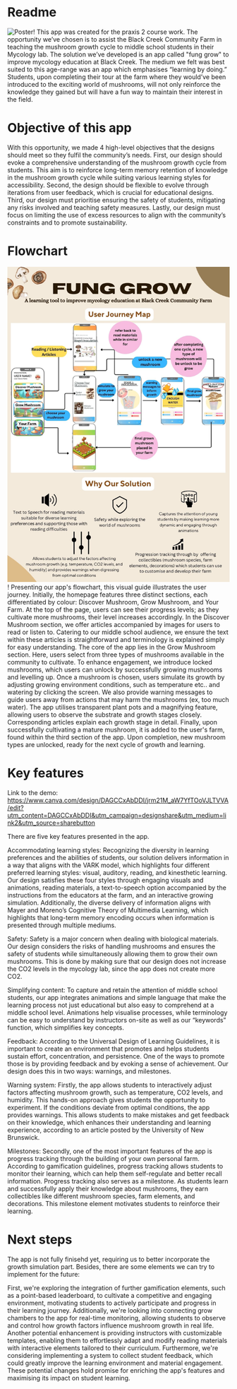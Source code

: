 # Readme

![Poster!](./Readme_imgs/Poster.png)
This app was created for the praxis 2 course work. The opportunity we’ve chosen is to assist the Black Creek Community Farm in teaching the mushroom growth cycle to middle school students in their Mycology lab. The solution we’ve developed is an app called "fung grow" to improve mycology education at Black Creek. The medium we felt was best suited to this age-range was an app which emphasises “learning by doing.” Students, upon completing their tour at the farm where they would’ve been introduced to the exciting world of mushrooms, will not only reinforce the knowledge they gained but will have a fun way to maintain their interest in the field. 

# Objective of this app 
With this opportunity, we made 4 high-level objectives that the designs should meet so they fulfil the community’s needs. First, our design should evoke a comprehensive understanding of the mushroom growth cycle from students. This aim is to reinforce long-term memory retention of knowledge in the mushroom growth cycle while suiting various learning styles for accessibility. Second, the design should be flexible to evolve through iterations from user feedback, which is crucial for educational designs. Third, our design must prioritise ensuring the safety of students, mitigating any risks involved and teaching safety measures. Lastly, our design must focus on limiting the use of excess resources to align with the community’s constraints and to promote sustainability. 

# Flowchart

![Flowchart!](./Readme_imgs/One_Pager.jpg)!
Presenting our app's flowchart, this visual guide illustrates the user journey. Initially, the homepage features three distinct sections, each differentiated by colour: Discover Mushroom, Grow Mushroom, and Your Farm. At the top of the page, users can see their progress levels; as they cultivate more mushrooms, their level increases accordingly.
In the Discover Mushroom section, we offer articles accompanied by images for users to read or listen to. Catering to our middle school audience, we ensure the text within these articles is straightforward and terminology is explained simply for easy understanding. 
The core of the app lies in the Grow Mushroom section. Here, users select from three types of mushrooms available in the community to cultivate. To enhance engagement, we introduce locked mushrooms, which users can unlock by successfully growing mushrooms and levelling up. Once a mushroom is chosen, users simulate its growth by adjusting growing environment conditions, such as temperature etc.. and watering by  clicking the screen. We also provide warning messages to guide users away from actions that may harm the mushrooms (ex, too much water). 
The app utilises transparent plant pots and a magnifying feature, allowing users to observe the substrate and growth stages closely. Corresponding articles explain each growth stage in detail.
Finally, upon successfully cultivating a mature mushroom, it is added to the user's farm, found within the third section of the app. Upon completion, new mushroom types are unlocked, ready for the next cycle of growth and learning.

# Key features

Link to the demo: https://www.canva.com/design/DAGCCxAbDDI/jrm21M_aW7YfTOoVJLTVVA/edit?utm_content=DAGCCxAbDDI&utm_campaign=designshare&utm_medium=link2&utm_source=sharebutton

There are five key features presented in the app. 

Accommodating learning styles: Recognizing the diversity in learning preferences and the abilities of students, our solution delivers information in a way that aligns with the VARK model, which highlights four different preferred learning styles: visual, auditory, reading, and kinesthetic learning. Our design satisfies these four styles through engaging visuals and animations, reading materials, a text-to-speech option accompanied by the instructions from the educators at the farm, and an interactive growing simulation. Additionally, the diverse delivery of information aligns with Mayer and Moreno’s Cognitive Theory of Multimedia Learning, which highlights that long-term memory encoding occurs when information is presented through multiple mediums.

Safety: Safety is a major concern when dealing with biological materials. Our design considers the risks of handling mushrooms and ensures the safety of students while simultaneously allowing them to grow their own mushrooms. This is done by making sure that our design does not increase the CO2 levels in the mycology lab, since the app does not create more CO2. 

Simplifying content: To capture and retain the attention of middle school students, our app integrates animations and simple language that make the learning process not just educational but also easy to comprehend at a middle school level. Animations help visualise processes, while terminology can be easy to understand by instructors on-site as well as our “keywords” function, which simplifies key concepts. 

Feedback: According to the Universal Design of Learning Guidelines, it is important to create an environment that promotes and helps students sustain effort, concentration, and persistence. One of the ways to promote those is by providing feedback and by evoking a sense of achievement. Our design does this in two ways: warnings, and milestones.

Warning system: Firstly, the app allows students to interactively adjust factors affecting mushroom growth, such as temperature, CO2 levels, and humidity. This hands-on approach gives students the opportunity to experiment. If the conditions deviate from optimal conditions, the app provides warnings. This allows students to make mistakes and get feedback on their knowledge, which enhances their understanding and learning experience, according to an article posted by the University of New Brunswick.

Milestones: Secondly, one of the most important features of the app is progress tracking through the building of your own personal farm. According to gamification guidelines, progress tracking allows students to monitor their learning, which can help them self-regulate and better recall information. Progress tracking also serves as a milestone. As students learn and successfully apply their knowledge about mushrooms, they earn collectibles like different mushroom species, farm elements, and decorations. This milestone element motivates students to reinforce their learning.

# Next steps

The app is not fully finisehd yet, requiring us to better incorporate the growth simulation part. Besides, there are some elements we can try to implement for the future:

First, we're exploring the integration of further gamification elements, such as a point-based leaderboard, to cultivate a competitive and engaging environment, motivating students to actively participate and progress in their learning journey. Additionally, we're looking into connecting grow chambers to the app for real-time monitoring, allowing students to observe and control how growth factors influence mushroom growth in real life. Another potential enhancement is providing instructors with customizable templates, enabling them to effortlessly adapt and modify reading materials with interactive elements tailored to their curriculum. Furthermore, we're considering implementing a system to collect student feedback, which could greatly improve the learning environment and material engagement. These potential changes hold promise for enriching the app's features and maximising its impact on student learning.










